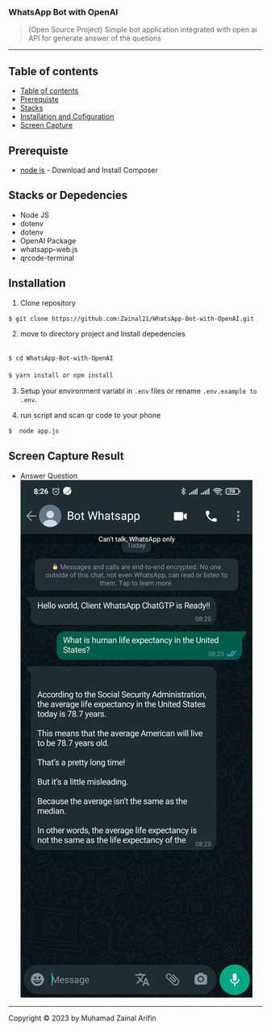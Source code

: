 ### WhatsApp Bot with OpenAI

> (Open Source Project) Simple bot application integrated with open ai API for generate answer of the quetions

---

## Table of contents

- [Table of contents](#table-of-contents)
- [Prerequiste](#prerequiste)
- [Stacks](#stacks)
- [Installation and Cofiguration](#installation)
- [Screen Capture](#capture)

## Prerequiste

- [node js](https://nodejs.org/en/) - Download and Install Composer

## Stacks or Depedencies

- Node JS
- dotenv
- dotenv
- OpenAI Package
- whatsapp-web.js
- qrcode-terminal

## Installation

1. Clone repository

```bash
$ git clone https://github.com:Zainal21/WhatsApp-Bot-with-OpenAI.git
```

2. move to directory project and Install depedencies

```bash

$ cd WhatsApp-Bot-with-OpenAI

$ yarn install or npm install
```

3. Setup your environment variabl in `.env` files or rename `.env.example to .env`.

4. run script and scan qr code to your phone

```bash
$  node app.js
```

## Screen Capture Result

- Answer Question
  ![answer question](screen_capture/screen_1.jpeg)

---

Copyright © 2023 by Muhamad Zainal Arifin
